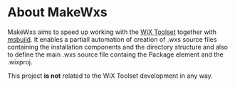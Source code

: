 
# About MakeWxs

MakeWxs aims to speed up working with the [WiX Toolset](https://wixtoolset.org/) together with [msbuild](https://learn.microsoft.com/en-us/visualstudio/msbuild/). It enables a partiall automation of creation of .wxs source files containing the installation components and the directory structure and also to define the main .wxs source file containg the Package element and the .wixproj.

This project **is not** related to the WiX Toolset development in any way. 

